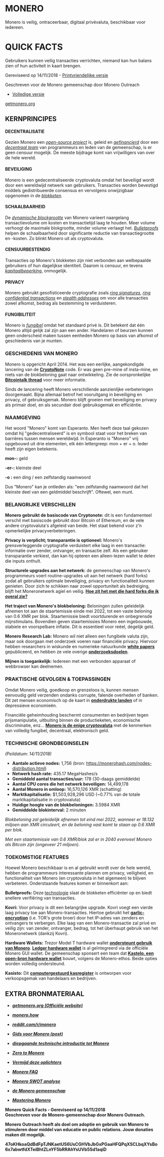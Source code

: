 # MONERO

Monero is veilig, ontraceerbaar, digitaal privévaluta, beschikbaar voor iedereen.

# QUICK FACTS

Gebruikers kunnen veilig transacties verrichten, niemand kan hun balans zien of hun activiteit in kaart brengen.

Gereviseerd op 14/11/2018 - [Printvriendelijke versie](http://www.monerooutreach.org/pubs/2018/QuickFacts/QuickFacts_PrinterFriendly.pdf)

Geschreven voor de Monero gemeenschap door Monero Outreach

* [Volledige versie](http://www.monerooutreach.org/pubs/2018/QuickFacts/QuickFacts.pdf)

[getmonero.org](https://getmonero.org/)


## KERNPRINCIPES 

#### DECENTRALISATIE

Gezien Monero een _[open-source project](https://github.com/monero-project/monero)_ is, geleid en _[gefinancierd](https://forum.getmonero.org/8/funding-required)_ door een _[decentraal team](https://getmonero.org/community/team/)_ van programmeurs en leden van de gemeenschap, is er geen censuur mogelijk. De meeste bijdrage komt van vrijwilligers van over de hele wereld. 

#### BEVEILIGING

Monero is een gedecentraliseerde cryptovaluta omdat het beveiligd wordt door een wereldwijd netwerk van gebruikers. Transacties worden bevestigd middels gedistribueerde consensus en vervolgens onwijzigbaar opgenomen in de _[blokketen](https://www.mycryptopedia.com/what-is-blockchain-technology/)_. 

#### SCHAALBAARHEID

De _[dynamische blockgrootte](https://www.mycryptopedia.com/block-size-explained/)_ van Monero varieert naargelang transactievolume om kosten en transactietijd laag te houden. Meer volume verhoogt de maximale blokgrootte, minder volume verlaagt het. _[Bulletproofs](https://web.stanford.edu/~buenz/pubs/bulletproofs.pdf)_ helpen de schaalbaarheid door significante reductie van transactiegrootte en -kosten. Zo blinkt Monero uit als cryptovaluta.

#### CENSUURBESTENDIG

Transacties op Monero's blokketen zijn niet verbonden aan welbepaalde gebruikers of hun dagelijkse identiteit. Daarom is censuur, en tevens _[kapitaalbeperking](https://nl.wikipedia.org/wiki/Kapitaalbeperking)_, onmogelijk. 

#### PRIVACY

Monero gebruikt gesofisticeerde cryptografie zoals _[ring signatures](https://getmonero.org/resources/moneropedia/ringsignatures.html)_, _[ring confidential transactions](https://www.mycryptopedia.com/monero-ring-confidential-transactions-ringct/)_ en _[stealth addresses](https://www.mycryptopedia.com/everything-need-know-stealth-addresses/)_ om voor alle transacties zowel afkomst, bedrag als bestemming te verduisteren.

#### FUNGIBILITEIT

Monero is _[fungibel](https://getmonero.org/resources/moneropedia/fungibility.html)_ omdat het standaard privé is. Dit betekent dat één Monero altijd gelijk zal zijn aan een ander. Handelaren of beurzen kunnen geen onderscheid maken tussen eenheden Monero op basis van afkomst of geschiedenis van je munten.

### GESCHIEDENIS VAN MONERO

Monero is opgericht April 2014. Het was een eerlijke, aangekondigde lancering van de **[CryptoNote](https://cryptonote.org/whitepaper.pdf)** code. Er was geen pre-mine of insta-mine, en niets van de blokbeloning gaat naar ontwikkeling. Zie de oorspronkelijke  **[Bitcointalk thread](https://bitcointalk.org/index.php?topic=563821.0)** voor meer informatie.

Sinds de lancering heeft Monero verschillende aanzienlijke verbeteringen doorgemaakt. Bijna allemaal betrof het vooruitgang in beveiliging en privacy, of gebruiksgemak. Monero blijft groeien met beveiliging en privacy als primair doel, en als secundair doel gebruiksgemak en efficiëntie. 

### NAAMGEVING

Het woord "Monero" komt van Esperanto. Men heeft deze taal gekozen omdat hij "gedecentraliseerd" is en symbool staat voor het breken van barrières tussen mensen wereldwijd. In Esperanto is "Monero" vrij opgebouwd uit drie elementen, elk één lettergreep: mon + er + o. Ieder heeft zijn eigen betekenis.

**mon-:** geld

**-er-:** kleinste deel

 **-o :** een ding / een zelfstandig naamwoord

Dus "Monero" kan je ontleden als: "een zelfstandig naamwoord dat het kleinste deel van een geldmiddel beschrijft". Oftewel, een munt.

### BELANGRIJKE VERSCHILLEN

**Monero gebruikt de basiscode van Cryptonote:** dit is een fundamenteel verschil met basiscode gebruikt door Bitcoin of Ethereum, en de vele andere cryptovaluta's afgeleid van beide. Het staat bekend voor z'n opmerkelijke privacyverbeteringen. 

**Privacy is verplicht; transparantie is optioneel:** Monero's grensverleggende cryptografie verduistert elke laag in een transactie: informatie over zender, ontvanger, en transactie zelf. Als een gebruiker transparantie verkiest, dan kan hij opteren een alleen-lezen wallet te delen die inputs onthult.

**Structurele upgrades aan het netwerk:** de gemeenschap van Monero's programmeurs voert routine-upgrades uit aan het netwerk (hard forks) zodat all gebruikers optimale beveiliging, privacy en functionaliteit kunnen genieten. Door zich te schikken naar zowel opportuniteit als bedreiging, blijft het Moneronetwerk agiel en veilig. **[Hoe zit het met die hard forks die ik overal zie?](https://bitcoinmagazine.com/articles/monero-just-hard-forked-and-it-resulted-four-new-projects/)**

**Het traject van Monero's blokbeloning:** Beloningen zullen geleidelijk afnemen tot aan de staartemissie einde mei 2022, tot een vaste beloning van 0.6 XMR per blok. Staartemissie biedt voortdurende en onbegrensde mijnstimulans. Bovendien geven staartemissies Monero een ingebouwde, stabiele en voorspelbare inflatie. Dit is essentieel voor reëel, degelijk geld.

**Monero Research Lab:** Monero wil niet alleen een fungibele valuta zijn, maar ook doorgaan met onderzoek voeren naar financiële privacy.
Hiervoor hebben researchers in wiskunde en numerieke natuurkunde **[white papers](https://lab.getmonero.org/)** gepubliceerd, en hebben ze vele overige **[onderzoeksdoelen](https://www.getmonero.org/design-goals/)**.

**Mijnen is toegankelijk:** Iedereen met een verbonden apparaat of webbrowser kan deelnemen.


### PRAKTISCHE GEVOLGEN & TOEPASSINGEN

Omdat Monero veilig, goedkoop en grenzeloos is, kunnen mensen eenvoudig geld verzenden ondanks corrupte, falende overheden of banken. Dit zet mensen economisch op de kaart in **[onderdrukte landen](https://www.reddit.com/r/Monero/comments/6wczty/how_monero_changed_my_life/)** of in depressieve economieën.

Financiële geheimhouding beschermt consumenten en bedrijven tegen prijsmanipulatie, uitbuiting binnen de productieketen, economische discriminatie, enz... **[Monero is de enige cryptovaluta](https://www.reddit.com/r/Monero/comments/8k8pk9/monero_the_worlds_bestkept_secret/)** met de kenmerken van volledig fungibel, decentraal, elektronisch geld.

### TECHNISCHE GRONDBEGINSELEN

_(Peildatum: 14/11/2018)_

 + **Aantale actieve nodes:** 1,756 (bron: https://monerohash.com/nodes-distribution.html)
+ **Netwerk hash rate:** 435.17 MegaHashes/s
+ **Gemiddeld aantal transacties/uur:** 178 (30-daags gemiddelde)
+ **Aantal CPU cores die het netwerk beveiligen:** 14,499,178
+ **Aantal Monero in omloop:** 16,570,126 XMR (schatting)
+ **Marktkapitalisatie:** $1,503,928,296 USD (~0.77% van de totale marktkapitalisatie in cryptovaluta)
+ **Huidige hoogte van de blokbeloningen:** 3.5984 XMR
+ **Gemiddelde blokinterval:** 2 minuten

_Blokbeloning zal geleidelijk afnemen tot eind mei 2022, wanneer er  18.132 miljoen aan XMR circuleert, en de beloning vast komt te staan op 0.6 XMR per blok._

_Met een staartemissie van 0.6 XMR/blok zal er in 2040 evenveel Monero als Bitcoin zijn (ongeveer 21 miljoen)._


### TOEKOMSTIGE FEATURES

Hoewel Monero beschikbaar is en al gebruikt wordt over de hele wereld, hebben de programmeurs interessante plannen om privacy, veiligheid, en functionaliteit van Monero (en cryptovaluta in het algemeen) te blijven verbeteren. Onderstaande features komen er binnenkort aan:

**Bulletproofs:** Deze [technologie](https://getmonero.org/es/2017/12/07/Monero-Compatible-Bulletproofs.html) slaat de blokketen efficiënter op en biedt snellere verifiëring van transacties.

**Kovri:** Voor privacy is dit een belangrijke upgrade. Kovri voegt een vierde laag privacy toe aan Monero-transacties. Hiertoe gebruikt het **[garlic-encryption](https://getmonero.org/resources/moneropedia/garlic-encryption.html)** (i.e. TOR's grote broer) door het IP-adres van zenders en ontvangers te verbergen. Elke laag van een Monero-transactie zal privé en veilig zijn: van zender, ontvanger, bedrag, tot het überhaupt gebruik van het Moneronetwerk (dankzij Kovri).

**Hardware Wallets:** Trezor Model T hardware wallet **[ondersteunt gebruik van Monero](https://trezor.io/coins/#XMR)**. **[Ledger hardware wallet](https://support.ledgerwallet.com/hc/en-us/articles/360006352934-Monero-XMR-Advanced)** is al geïntegreerd via de officiële Monero GUI wallet. De gemeenschap sponsert een team dat **[Kastelo, een open-bron hardware wallet](http://kastelo.org/)** bouwt, volgens de Monero-ethos. Beide opties worden volledig ondersteund.

**Kasisto:** Dit **[computergestuurd kasregister](https://github.com/amiuhle/kasisto)** is ontworpen voor verkoopsgemak van handelaars en 
bedrijven.

## EXTRA BRONMATERIAAL

+ **_[getmonero.org (Officiële website)](https://getmonero.org/)_**
+ **_[monero.how](https://www.monero.how/)_**
+ **_[reddit.com/r/monero](https://www.reddit.com/r/Monero/)_**
+ **_[Gids voor Monero (post)](https://www.reddit.com/r/CryptoCurrency/comments/7ra409/your_guide_to_monero_and_why_it_has_great/)_**
+ **_[diepgaande technische introductie tot Monero](https://steemit.com/monero/@sgp/7yjqso-a-monero-introduction-for-beginners)_**
+ **_[Zero to Monero](https://www.getmonero.org/library/Zero-to-Monero-1-0-0.pdf)_**

+ **_[Vermijd deze oplichters](https://www.reddit.com/r/Monero/wiki/avoid)_**
+ **_[Monero FAQ](https://ww.getmonero.org/get-started/faq/)_**
+ **_[Monero SWOT analyse]()_**
+ **_[de Monero gemeenschap](https://getmonero.org/community/hangouts/)_**
+ **_[Mastering Monero](https://masteringmonero.com/)_**

**Monero Quick Facts - Gereviseerd op 14/11/2018**    
**Geschreven voor de Monero-gemeenschap door Monero Outreach.**

**Monero Outreach heeft als doel om adoptie en gebruik van Monero te stimuleren door middel van educatie en public relations. Jouw donaties maken dit mogelijk.**

**47oKHkoaQdBdFpTJNKaetUS6UsCGHVbJbGxPGaaHFQPqXSCLbqXYsBo6x7abwtfdXTeiBhtZLnYF5bRRAhYsUVb5Sd1aqiD**
